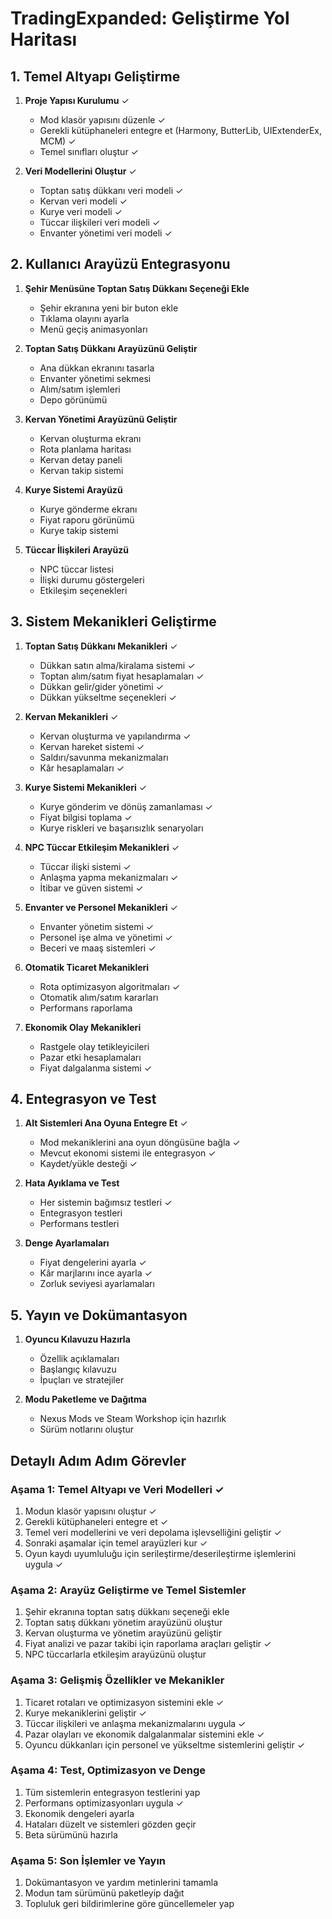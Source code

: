 # TradingExpanded: Geliştirme Yol Haritası

## 1. Temel Altyapı Geliştirme
1. **Proje Yapısı Kurulumu** ✓
   - Mod klasör yapısını düzenle ✓
   - Gerekli kütüphaneleri entegre et (Harmony, ButterLib, UIExtenderEx, MCM) ✓
   - Temel sınıfları oluştur ✓

2. **Veri Modellerini Oluştur** ✓
   - Toptan satış dükkanı veri modeli ✓
   - Kervan veri modeli ✓
   - Kurye veri modeli ✓ 
   - Tüccar ilişkileri veri modeli ✓
   - Envanter yönetimi veri modeli ✓

## 2. Kullanıcı Arayüzü Entegrasyonu
1. **Şehir Menüsüne Toptan Satış Dükkanı Seçeneği Ekle**
   - Şehir ekranına yeni bir buton ekle
   - Tıklama olayını ayarla
   - Menü geçiş animasyonları

2. **Toptan Satış Dükkanı Arayüzünü Geliştir**
   - Ana dükkan ekranını tasarla
   - Envanter yönetimi sekmesi
   - Alım/satım işlemleri
   - Depo görünümü

3. **Kervan Yönetimi Arayüzünü Geliştir**
   - Kervan oluşturma ekranı
   - Rota planlama haritası
   - Kervan detay paneli
   - Kervan takip sistemi

4. **Kurye Sistemi Arayüzü**
   - Kurye gönderme ekranı
   - Fiyat raporu görünümü
   - Kurye takip sistemi

5. **Tüccar İlişkileri Arayüzü**
   - NPC tüccar listesi
   - İlişki durumu göstergeleri
   - Etkileşim seçenekleri

## 3. Sistem Mekanikleri Geliştirme
1. **Toptan Satış Dükkanı Mekanikleri** ✓
   - Dükkan satın alma/kiralama sistemi ✓
   - Toptan alım/satım fiyat hesaplamaları ✓
   - Dükkan gelir/gider yönetimi ✓
   - Dükkan yükseltme seçenekleri ✓

2. **Kervan Mekanikleri** ✓
   - Kervan oluşturma ve yapılandırma ✓
   - Kervan hareket sistemi ✓
   - Saldırı/savunma mekanizmaları
   - Kâr hesaplamaları ✓

3. **Kurye Sistemi Mekanikleri** ✓
   - Kurye gönderim ve dönüş zamanlaması ✓
   - Fiyat bilgisi toplama ✓
   - Kurye riskleri ve başarısızlık senaryoları

4. **NPC Tüccar Etkileşim Mekanikleri** ✓
   - Tüccar ilişki sistemi ✓
   - Anlaşma yapma mekanizmaları ✓
   - İtibar ve güven sistemi ✓

5. **Envanter ve Personel Mekanikleri** ✓
   - Envanter yönetim sistemi ✓
   - Personel işe alma ve yönetimi ✓
   - Beceri ve maaş sistemleri ✓

6. **Otomatik Ticaret Mekanikleri**
   - Rota optimizasyon algoritmaları ✓
   - Otomatik alım/satım kararları
   - Performans raporlama

7. **Ekonomik Olay Mekanikleri**
   - Rastgele olay tetikleyicileri
   - Pazar etki hesaplamaları
   - Fiyat dalgalanma sistemi ✓

## 4. Entegrasyon ve Test
1. **Alt Sistemleri Ana Oyuna Entegre Et** ✓
   - Mod mekaniklerini ana oyun döngüsüne bağla ✓
   - Mevcut ekonomi sistemi ile entegrasyon ✓
   - Kaydet/yükle desteği ✓

2. **Hata Ayıklama ve Test**
   - Her sistemin bağımsız testleri ✓
   - Entegrasyon testleri
   - Performans testleri

3. **Denge Ayarlamaları**
   - Fiyat dengelerini ayarla ✓
   - Kâr marjlarını ince ayarla ✓
   - Zorluk seviyesi ayarlamaları

## 5. Yayın ve Dokümantasyon
1. **Oyuncu Kılavuzu Hazırla**
   - Özellik açıklamaları
   - Başlangıç kılavuzu
   - İpuçları ve stratejiler

2. **Modu Paketleme ve Dağıtma**
   - Nexus Mods ve Steam Workshop için hazırlık
   - Sürüm notlarını oluştur

## Detaylı Adım Adım Görevler

### Aşama 1: Temel Altyapı ve Veri Modelleri ✓
1. Modun klasör yapısını oluştur ✓
2. Gerekli kütüphaneleri entegre et ✓
3. Temel veri modellerini ve veri depolama işlevselliğini geliştir ✓
4. Sonraki aşamalar için temel arayüzleri kur ✓
5. Oyun kaydı uyumluluğu için serileştirme/deserileştirme işlemlerini uygula ✓

### Aşama 2: Arayüz Geliştirme ve Temel Sistemler
1. Şehir ekranına toptan satış dükkanı seçeneği ekle
2. Toptan satış dükkanı yönetim arayüzünü oluştur
3. Kervan oluşturma ve yönetim arayüzünü geliştir
4. Fiyat analizi ve pazar takibi için raporlama araçları geliştir ✓
5. NPC tüccarlarla etkileşim arayüzünü oluştur

### Aşama 3: Gelişmiş Özellikler ve Mekanikler
1. Ticaret rotaları ve optimizasyon sistemini ekle ✓
2. Kurye mekaniklerini geliştir ✓
3. Tüccar ilişkileri ve anlaşma mekanizmalarını uygula ✓
4. Pazar olayları ve ekonomik dalgalanmalar sistemini ekle ✓
5. Oyuncu dükkanları için personel ve yükseltme sistemlerini geliştir ✓

### Aşama 4: Test, Optimizasyon ve Denge
1. Tüm sistemlerin entegrasyon testlerini yap
2. Performans optimizasyonları uygula ✓
3. Ekonomik dengeleri ayarla
4. Hataları düzelt ve sistemleri gözden geçir
5. Beta sürümünü hazırla

### Aşama 5: Son İşlemler ve Yayın
1. Dokümantasyon ve yardım metinlerini tamamla
2. Modun tam sürümünü paketleyip dağıt
3. Topluluk geri bildirimlerine göre güncellemeler yap 